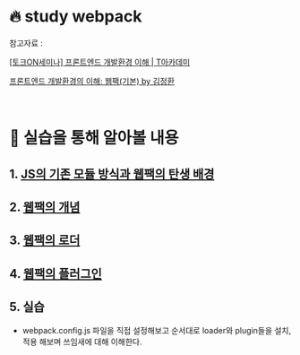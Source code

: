 # 🔥 study webpack

참고자료 :

[[토크ON세미나] 프론트엔드 개발환경 이해 | T아카데미](https://youtu.be/MqK0W-fbQPc)

[프론트엔드 개발환경의 이해: 웹팩(기본) by 김정환](https://jeonghwan-kim.github.io/series/2019/12/10/frontend-dev-env-webpack-basic.html#1-%EB%B0%B0%EA%B2%BD)

<br>

# 🎯 실습을 통해 알아볼 내용

## 1. [JS의 기존 모듈 방식과 웹팩의 탄생 배경](https://github.com/yooveloper/study-webpack/blob/main/%EC%A0%95%EB%A6%AC/2.%EB%AA%A8%EB%93%88%EC%8B%9C%EC%8A%A4%ED%85%9C.md)

## 2. [웹팩의 개념](https://github.com/yooveloper/study-webpack/blob/main/%EC%A0%95%EB%A6%AC/3.%EC%9B%B9%ED%8C%A9.md)

## 3. [웹팩의 로더](https://github.com/yooveloper/study-webpack/blob/main/%EC%A0%95%EB%A6%AC/4.%EB%A1%9C%EB%8D%94.md)

## 4. [웹팩의 플러그인](https://github.com/yooveloper/study-webpack/blob/main/%EC%A0%95%EB%A6%AC/5.%ED%94%8C%EB%9F%AC%EA%B7%B8%EC%9D%B8.md)

## 5. 실습

- webpack.config.js 파일을 직접 설정해보고
  순서대로 loader와 plugin들을 설치,적용 해보며 쓰임새에 대해 이해한다.
